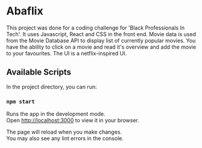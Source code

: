 # Abaflix

This project was done for a coding challenge for 'Black Professionals In Tech'. It uses Javascript, React and CSS in the front end. Movie data is used from the Movie Database API to display list of currently popular movies. You have the ability to click on a movie and read it's overview and add the movie to your favourites. The UI is a netflix-inspired UI.

## Available Scripts

In the project directory, you can run:

### `npm start`

Runs the app in the development mode.\
Open [http://localhost:3000](http://localhost:3000) to view it in your browser.

The page will reload when you make changes.\
You may also see any lint errors in the console.
